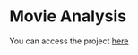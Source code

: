 # Movie Analysis
You can access the project [here](https://github.com/Julian-Villar/Movie-Analysis/blob/master/IMBd_analysis.md)
